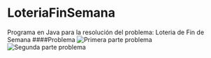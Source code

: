 # LoteriaFinSemana
Programa en Java para la resolución del problema: Loteria de Fin de Semana
####Problema
![Primera parte problema](/images/problema1.jpg)
![Segunda parte problema](/images/problema2.jpg)
